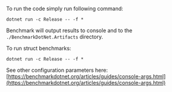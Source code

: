 To run the code simply run following command:
```
dotnet run -c Release -- -f *
```
Benchmark will output results to console and to the `./BenchmarkDotNet.Artifacts` directory.

To run struct benchmarks:
```
dotnet run -c Release -- -f *
```

See other configuration parameters here: [https://benchmarkdotnet.org/articles/guides/console-args.html](https://benchmarkdotnet.org/articles/guides/console-args.html)